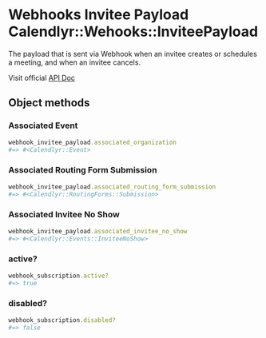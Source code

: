 # Webhooks Invitee Payload Calendlyr::Wehooks::InviteePayload

The payload that is sent via Webhook when an invitee creates or schedules a meeting, and when an invitee cancels.

Visit official [API Doc](https://developer.calendly.com/api-docs/b92768854bc06-invitee-payload)

## Object methods

### Associated Event

```ruby
webhook_invitee_payload.associated_organization
#=> #<Calendlyr::Event>
```

### Associated Routing Form Submission

```ruby
webhook_invitee_payload.associated_routing_form_submission
#=> #<Calendlyr::RoutingForms::Submission>
```

### Associated Invitee No Show

```ruby
webhook_invitee_payload.associated_invitee_no_show
#=> #<Calendlyr::Events::InviteeNoShow>
```

### active?

```ruby
webhook_subscription.active?
#=> true
```

### disabled?

```ruby
webhook_subscription.disabled?
#=> false
```
